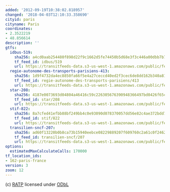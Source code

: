 ```yaml
---
added: '2012-09-19T10:38:02.818957'
changed: '2018-04-03T12:10:33.358690'
cityid: paris
cityname: Paris
coordinates:
- 2.3522219
- 48.856614
description: ''
gtfs:
  idbus-519:
    sha256: a4cd0aab254480f898d22f9c1662d5fe74450b5d68e3f3c446a00dbb7b79e858
    tf_feed_id: idbus/519
    url: https://transitfeeds-data.s3-us-west-1.amazonaws.com/public/feeds/idbus/519/20180214/gtfs.zip
  regie-autonome-des-transports-parisiens-413:
    sha256: 1d9f4732da4ec8850fa66f5e4a27ceccd40ed2f3cec6de8dd162b340a81104c7
    tf_feed_id: regie-autonome-des-transports-parisiens/413
    url: https://transitfeeds-data.s3-us-west-1.amazonaws.com/public/feeds/regie-autonome-des-transports-parisiens/413/20180328/gtfs.zip
  star-208:
    sha256: 4187e0073693d04804a46416c59c226305676390948366497bd0426f65c547f7
    tf_feed_id: star/208
    url: https://transitfeeds-data.s3-us-west-1.amazonaws.com/public/feeds/star/208/20161012/gtfs.zip
  stif-822:
    sha256: 8a7cfed41efbb88bf249bb4c0e93090d078370057dd56e82c4ae372bdd724cde
    tf_feed_id: stif/822
    url: https://transitfeeds-data.s3-us-west-1.amazonaws.com/public/feeds/stif/822/20180330/gtfs.zip
  transilien-sncf-207:
    sha256: ad60f13220b0b8ca73b15940eebce08229889207f609760c2a61c0f246293f42
    tf_feed_id: transilien-sncf/207
    url: https://transitfeeds-data.s3-us-west-1.amazonaws.com/public/feeds/transilien-sncf/207/20180331/gtfs.zip
options:
  estimatedMaxCalculateCalls: 170000
tf_location_ids:
- 162-paris-france
version: 3
zoom: 12
---
```


(c) [RATP](http://data.ratp.fr/fr/les-donnees.html) licensed under [ODbL](http://opendatacommons.org/licenses/odbl/)
